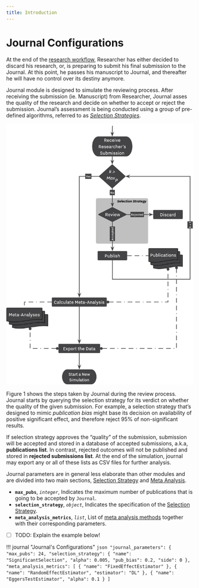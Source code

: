 ```yaml
---
title: Introduction
---
```


# Journal Configurations

At the end of the [research workflow](/research-workflow.md), Researcher has either decided to discard his research, or, is preparing to submit his final submission to the Journal. At this point, he passes his manuscript to Journal, and thereafter he will have no control over its destiny anymore. 

Journal module is designed to simulate the reviewing process. After receiving the submission (ie. Manuscript) from Researcher, Journal asses the quality of the research and decide on whether to accept or reject the submission. Journal’s assessment is being conducted using a group of pre-defined algorithms, referred to as *[Selection Strategies](/selection-strategies.md)*. 

![<b>Figure 1.</b> Journal’s Reviewing Workflow](/figures/journal-workflow.png)

Figure 1 shows the steps taken by Journal during the review process. Journal starts by querying the selection strategy for its verdict on whether the quality of the given submission. For example, a selection strategy that’s designed to mimic *publication bias* might base its decision on availability of positive significant effect, and therefore reject 95% of non-significant results. 

If selection strategy approves the “quality” of the submission, submission will be accepted and stored in a database of accepted submissions, a.k.a, **publications list**. In contrast, rejected outcomes will not be published and stored in **rejected submissions list**. At the end of the simulation, journal may export any or all of these lists as CSV files for further analysis.

Journal parameters are in general less elaborate than other modules and are divided into two main sections, [Selection Strategy](/selection-strategies.md) and [Meta Analysis](/meta_analyses.md).

- **`max_pubs`**, *`integer`*, Indicates the maximum number of publications that is going to be accepted by `Journal`.
- **`selection_strategy`**, *`object`*, Indicates the specification of the [Selection Strategy](/selection-strategies.md).
- **`meta_analysis_metrics`**, *`list`*, List of [meta analysis methods](/meta-analysse.md) together with their corresponding parameters.

- [ ] TODO: Explain the example below!

!!! journal "Journal's Configurations"
	```json
	    "journal_parameters": {
        "max_pubs": 24,
        "selection_strategy": {
            "name": "SignificantSelection",
            "alpha": 0.005,
            "pub_bias": 0.2,
            "side": 0
        },
        "meta_analysis_metrics": [
	        {
	            "name": "FixedEffectEstimator"
	        },
	        {
	            "name": "RandomEffectEstimator",
	            "estimator": "DL"
	        },
	        {
	            "name": "EggersTestEstimator",
	            "alpha": 0.1
	        }
	    ]
	```